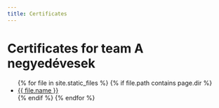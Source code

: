 ```yaml
---
title: Certificates
---
```


# Certificates for team A negyedévesek

<ul>
  {% for file in site.static_files %}
    {% if file.path contains page.dir %}
      <li><a href="{{ file.path }}">{{ file.name }}</a></li>
    {% endif %}
  {% endfor %}
</ul>
